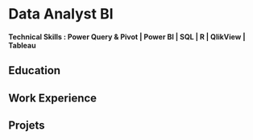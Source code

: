 # Data Analyst BI

#### Technical Skills : Power Query & Pivot | Power BI | SQL | R | QlikView | Tableau 

## Education

## Work Experience

## Projets 
